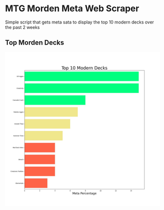 # MTG Morden Meta Web Scraper
Simple script that gets meta sata to display the top 10 modern decks over the past 2 weeks

## Top Morden Decks
![flow](./mtg_bar.jpg)
